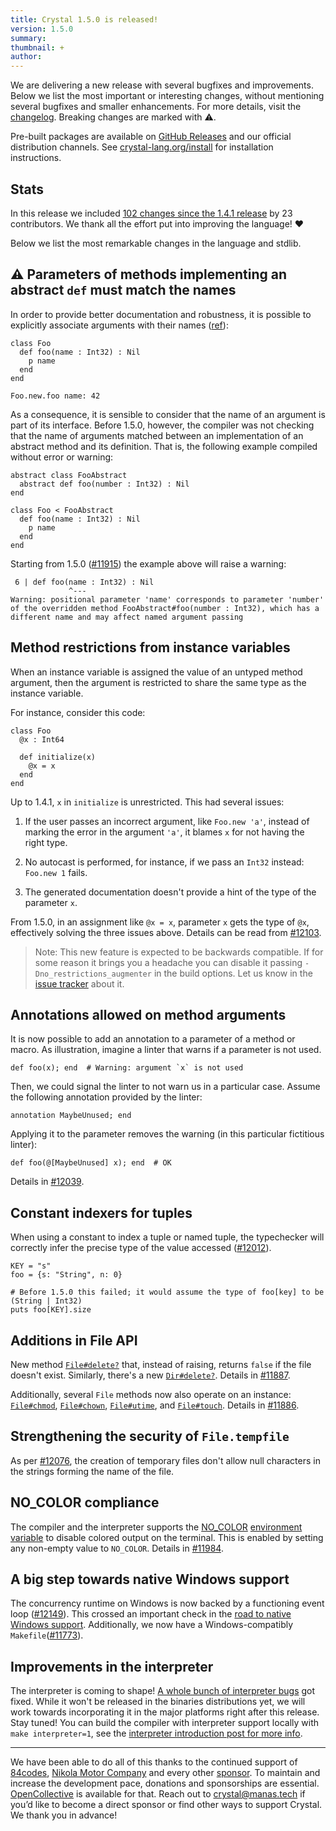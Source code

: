 ```yaml
---
title: Crystal 1.5.0 is released!
version: 1.5.0
summary:
thumbnail: +
author:
---
```


We are delivering a new release with several bugfixes and improvements. Below we list the most important or interesting changes, without mentioning several bugfixes and smaller enhancements. For more details, visit the [changelog](https://github.com/crystal-lang/crystal/releases/tag/1.5.0). Breaking changes are marked with ⚠️.

Pre-built packages are available on [GitHub Releases](https://github.com/crystal-lang/crystal/releases/tag/1.5.0) and our official distribution channels.
See [crystal-lang.org/install](https://crystal-lang.org/install/) for installation instructions.

## Stats

In this release we included [102 changes since the 1.4.1 release](https://github.com/crystal-lang/crystal/pulls?q=is%3Apr+milestone%3A1.5.0) by 23 contributors. We thank all the effort put into improving the language! ❤️

Below we list the most remarkable changes in the language and stdlib.

## ⚠️ Parameters of methods implementing an abstract `def` must match the names

In order to provide better documentation and robustness, it is possible to explicitly associate arguments with their names ([ref](https://crystal-lang.org/reference/1.5/syntax_and_semantics/default_and_named_arguments.html#named-arguments)):

```crystal
class Foo
  def foo(name : Int32) : Nil
    p name
  end
end

Foo.new.foo name: 42
```

As a consequence, it is sensible to consider that the name of an argument is part of its interface. Before 1.5.0, however, the compiler was not checking that the name of arguments matched between an implementation of an abstract method and its definition. That is, the following example compiled without error or warning:

```crystal
abstract class FooAbstract
  abstract def foo(number : Int32) : Nil
end

class Foo < FooAbstract
  def foo(name : Int32) : Nil
    p name
  end
end
```

Starting from 1.5.0 ([#11915](https://github.com/crystal-lang/crystal/pull/11915)) the example above will raise a warning:

```
 6 | def foo(name : Int32) : Nil
             ^---
Warning: positional parameter 'name' corresponds to parameter 'number' of the overridden method FooAbstract#foo(number : Int32), which has a different name and may affect named argument passing
```

## Method restrictions from instance variables

When an instance variable is assigned the value of an untyped method argument, then the argument is restricted to share the same type as the instance variable.

For instance, consider this code:

```crystal
class Foo
  @x : Int64

  def initialize(x)
    @x = x
  end
end
```

Up to 1.4.1, `x` in `initialize` is unrestricted. This had several issues:

 1. If the user passes an incorrect argument, like `Foo.new 'a'`, instead of marking the error in the argument `'a'`, it blames `x` for not having the right type.

 2. No autocast is performed, for instance, if we pass an `Int32` instead: `Foo.new 1` fails.

 3. The generated documentation doesn't provide a hint of the type of the parameter `x`.

From 1.5.0, in an assignment like `@x = x`, parameter `x` gets the type of `@x`, effectively solving the three issues above. Details can be read from [#12103](https://github.com/crystal-lang/crystal/pull/12103).

> Note: This new feature is expected to be backwards compatible. If for some reason it brings you a headache you can disable it passing `-Dno_restrictions_augmenter` in the build options. Let us know in the [issue tracker](https://github.com/crystal-lang/crystal/issues) about it.

## Annotations allowed on method arguments

It is now possible to add an annotation to a parameter of a method or macro. As illustration, imagine a linter that warns if a parameter is not used.

```crystal
def foo(x); end  # Warning: argument `x` is not used
```

Then, we could signal the linter to not warn us in a particular case. Assume the following annotation provided by the linter:

```crystal
annotation MaybeUnused; end
```

Applying it to the parameter removes the warning (in this particular fictitious linter):

```crystal
def foo(@[MaybeUnused] x); end  # OK
```

Details in [#12039](https://github.com/crystal-lang/crystal/issues/12039).

## Constant indexers for tuples

When using a constant to index a tuple or named tuple, the typechecker will correctly infer the precise type of the value accessed ([#12012](https://github.com/crystal-lang/crystal/pull/12012)).

```crystal
KEY = "s"
foo = {s: "String", n: 0}

# Before 1.5.0 this failed; it would assume the type of foo[key] to be (String | Int32)
puts foo[KEY].size
```

## Additions in File API

New method [`File#delete?`](https://crystal-lang.org/api/1.5.0/File.html#delete%3F%28path%3APath%7CString%29%3ABool-class-method) that, instead of raising, returns `false` if the file doesn't exist. Similarly, there's a new [`Dir#delete?`](https://crystal-lang.org/api/1.5.0/Dir.html#delete?(path:Path|String):Bool-class-method). Details in [#11887](https://github.com/crystal-lang/crystal/pull/11887).

Additionally, several `File` methods now also operate on an instance: [`File#chmod`](https://crystal-lang.org/api/master/File.html#chmod%28permissions%3AInt%7CPermissions%29%3ANil-instance-method), [`File#chown`](https://crystal-lang.org/api/master/File.html#chown%28uid%3AInt%3D-1%2Cgid%3AInt%3D-1%29%3ANil-instance-method), [`File#utime`](https://crystal-lang.org/api/master/File.html#utime%28atime%3ATime%2Cmtime%3ATime%29%3ANil-instance-method), and [`File#touch`](https://crystal-lang.org/api/master/File.html#touch%28time%3ATime%3DTime.utc%29%3ANil-instance-method). Details in [#11886](https://github.com/crystal-lang/crystal/pull/11886).

## Strengthening the security of `File.tempfile`

As per [#12076](https://github.com/crystal-lang/crystal/pull/12076), the creation of temporary files don't allow null characters in the strings forming the name of the file.

## NO_COLOR compliance

The compiler and the interpreter supports the [NO_COLOR](https://no-color.org) [environment variable](https://crystal-lang.org/reference/1.5/using_the_compiler/index.html#environment-variables) to disable colored output on the terminal. This is enabled by setting any non-empty value to `NO_COLOR`. Details in [#11984](https://github.com/crystal-lang/crystal/pull/11984).

## A big step towards native Windows support

The concurrency runtime on Windows is now backed by a functioning event loop ([#12149](https://github.com/crystal-lang/crystal/pull/12149)).
This crossed an important check in the [road to native Windows support](https://github.com/crystal-lang/crystal/issues/5430). Additionally, we now have a Windows-compatibly `Makefile`([#11773](https://github.com/crystal-lang/crystal/pull/11773)).

## Improvements in the interpreter

The interpreter is coming to shape! [A whole bunch of interpreter bugs](https://github.com/crystal-lang/crystal/pulls?q=is%3Apr+sort%3Aupdated-desc+milestone%3A1.5.0+label%3Atopic%3Acompiler%3Ainterpreter) got fixed.
While it won't be released in the binaries distributions yet, we will work towards incorporating it in the major platforms right after this release. Stay tuned!
You can build the compiler with interpreter support locally with `make interpreter=1`, see the [interpreter introduction post for more info](https://crystal-lang.org/2021/12/29/crystal-i.html).

---

We have been able to do all of this thanks to the continued support of [84codes](https://www.84codes.com/), [Nikola Motor Company](https://nikolamotor.com/) and every other [sponsor](/sponsors). To maintain and increase the development pace, donations and sponsorships are essential. [OpenCollective](https://opencollective.com/crystal-lang) is available for that. Reach out to [crystal@manas.tech](mailto:crystal@manas.tech) if you’d like to become a direct sponsor or find other ways to support Crystal. We thank you in advance!
